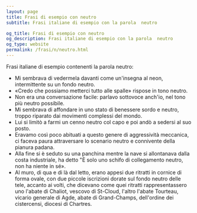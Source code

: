 ```yaml
---
layout: page
title: Frasi di esempio con neutro 
subtitle: Frasi italiane di esempio con la parola  neutro

og_title: Frasi di esempio con neutro 
og_description: Frasi italiane di esempio con la parola  neutro
og_type: website
permalink: /frasi/n/neutro.html
---
```


Frasi italiane di esempio contenenti la parola neutro:


- Mi sembrava di vedermela davanti come un'insegna al neon, intermittente su un fondo neutro.
- «Credo che possiamo metterci tutto alle spalle» rispose in tono neutro.
- Non era una conversazione facile: parlavo sottovoce anch'io, nel tono più neutro possibile.
- Mi sembrava di affondare in uno stato di benessere sordo e neutro, troppo riparato dai movimenti complessi del mondo.
- Lui si limitò a farmi un cenno neutro col capo e poi andò a sedersi al suo posto.
- Eravamo così poco abituati a questo genere di aggressività meccanica, ci faceva paura attraversare lo scenario neutro e connivente della pianura padana.
- Alla fine si è seduto su una panchina mentre la nave si allontanava dalla costa industriale, ha detto "È solo uno schifo di collegamento neutro, non ha niente in sé».
- Al muro, di qua e di là dal letto, erano appesi due ritratti in cornice di forma ovale, con due piccole iscrizioni dorate sul fondo neutro delle tele, accanto ai volti, che dicevano come quei ritratti rappresentassero uno l'abate di Chaliot, vescovo di St-Cloud, l'altro l'abate Tourteau, vicario generale di Agde, abate di Grand-Champs, dell'ordine dei cistercensi, diocesi di Chartres.
